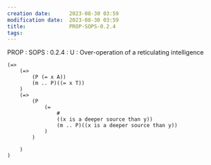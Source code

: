 ```yaml
---
creation date:		2023-08-30 03:59
modification date:	2023-08-30 03:59
title: 				PROP-SOPS-0.2.4
tags:
---
```

PROP : SOPS : 0.2.4 : U : Over-operation of a reticulating intelligence 
```
(=>
	(=> 
		(P (= x A))
		(m .. P)((= x T))
	)
	(=>
		(P 
			(=
				# 
				((x is a deeper source than y))
				(m .. P)((x is a deeper source than y))
			)
		)
		
	) 
)
```
